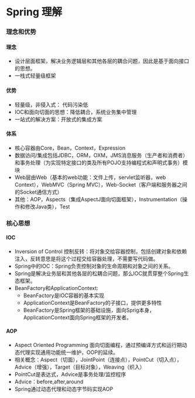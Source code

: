 # Spring 理解

### 理念和优势

#### 理念

- 设计层面框架，解决业务逻辑层和其他各层的耦合问题，因此是基于面向接口的思想。
- 一栈式轻量级框架

#### 优势

- 轻量级，非侵入式： 代码污染低
- IOC和面向切面的思想：降低耦合，系统业务集中管理
- 一站式的解决方案：开放式的集成方案

#### 体系

- 核心容器由Core，Bean，Context，Expression
- 数据访问/集成包括JDBC，ORM，OXM，JMS消息服务（生产者和消费者）和事务处理（为实现特定接口的类及所有POJO支持编程式和声明式事务）模块
- Web层由Web（基本的web功能：文件上传，servlet监听器，web Context），WebMVC（Spring MVC），Web-Socket（客户端和服务器之间的Socket通信方式）
- 其他：AOP，Aspects（集成AspectJ面向切面框架），Instrumentation（操作和修改Java类），Test

### 核心思想

#### IOC

- Inversion of Control 控制反转：将对象交给容器控制，包括创建对象和依赖注入，反转意思是将这个过程交给容器处理，不需要写代码做。
- Spring中的IOC：Spring负责控制对象的生命周期和对象之间的关系。
- Spring是解决业务层和其他各层的松耦合问题，那么IOC就贯穿整个Spring生态框架。
- BeanFactory和ApplicationContext: 
    - BeanFactory是IOC容器的基本实现
    - ApplicationContext是BeanFactory的子接口，提供更多特性
    - BeanFactory是Spring框架的基础设施，面向Sprig本身，ApplicationContext面向Spring框架的开发者。
    
#### AOP

- Aspect Oriented Programming 面向切面编程，通过预编译方式和运行期动态代理实现通用功能统一维护，OOP的延续。
- 相关概念：Aspect（切面），JointPoint（连接点），PointCut（切入点），Advice（增强），Target（目标对象），Weaving（织入）
- PointCut是表达式，Advice是事务处理/监控程序
- Advice：before,after,around
- Spring通过动态代理和动态字节码实现AOP





